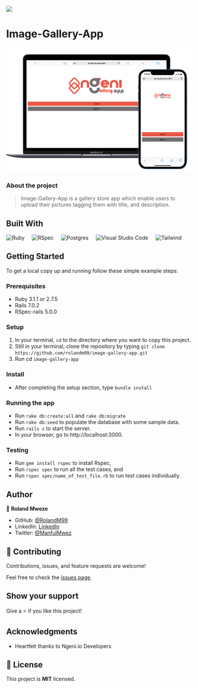 ![](https://img.shields.io/badge/NGENI.io-Developers-%23CC342D.svg?style=for-the-badge)

# Image-Gallery-App
![](screenshot.png)
### About the project

> Image-Gallery-App is a gallery store app which enable users to upload their pictures tagging them with title, and description.

## Built With

![Ruby](https://img.shields.io/badge/ruby-%23CC342D.svg?style=for-the-badge&logo=ruby&logoColor=white) &nbsp; &nbsp; <img src="https://1ohvy81v7br01wtgnj4bf0ek-wpengine.netdna-ssl.com/wp-content/uploads/2019/01/rspec.jpg" height="28" width="60" alt="RSpec"> &nbsp; &nbsp; ![Postgres](https://img.shields.io/badge/postgres-%23316192.svg?style=for-the-badge&logo=postgresql&logoColor=white) &nbsp; &nbsp; ![Visual Studio Code](https://img.shields.io/badge/Visual%20Studio%20Code-0078d7.svg?style=for-the-badge&logo=visual-studio-code&logoColor=white) &nbsp; &nbsp; ![Tailwind](https://img.shields.io/badge/tailwindcss-%23355.svg?style=for-the-badge&logo=tailwindcss&logoColor=white)

## Getting Started

To get a local copy up and running follow these simple example steps:

### Prerequisites

* Ruby 3.1.1 or 2.7.5
* Rails 7.0.2
* RSpec-rails 5.0.0

### Setup

1. In your terminal, `cd` to the directory where you want to copy this project.
2. Still in your terminal, clone the repository by typing `git clone https://github.com/rolandm99/image-gallery-app.git`
3. Run cd `image-gallery-app`

### Install

* After completing the setup section, type `bundle install`

### Running the app

- Run `rake db:create:all` and `rake db:migrate`
- Run `rake db:seed` to populate the database with some sample data.
- Run `rails s` to start the server.
- In your browser, go to http://localhost:3000.

### Testing
- Run `gem install rspec` to install Rspec,
- Run `rspec spec` to run all the test cases, and
- Run `rspec spec/name_of_test_file.rb` to run test cases individually.

## Author

👤 **Roland Mweze**

- GitHub: [@RolandM99](https://github.com/RolandM99)
- LinkedIn: [LinkedIn](https://www.linkedin.com/in/roland-mweze/)
- Twitter: [@ManfulMwez](https://twitter.com/ManfulMwez)

## 🤝 Contributing

Contributions, issues, and feature requests are welcome!

Feel free to check the [issues page](../../issues/).

## Show your support

Give a ⭐️ if you like this project!

## Acknowledgments

- Heartfelt thanks to Ngeni.io Developers

## 📝 License

This project is **MIT** licensed.
